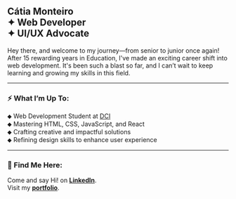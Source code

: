 ## Cátia Monteiro <br>✦  Web Developer <br>✦ UI/UX Advocate  <br>


Hey there, and welcome to my journey—from senior to junior once again! After 15 rewarding years in Education, I've made an exciting career shift into web development. It's been such a blast so far, and I can’t wait to keep learning and growing my skills in this field.
<br>

---

### ⚡ What I’m Up To:  
⬥ Web Development Student at [DCI](https://start.digitalcareerinstitute.org)   
⬥ Mastering HTML, CSS, JavaScript, and React   
⬥ Crafting creative and impactful solutions   
⬥ Refining design skills to enhance user experience

---

### 📍 Find Me Here:

Come and say Hi! on **[LinkedIn](https://www.linkedin.com/in/catiamonteirov/)**.   
Visit my **[portfolio](https://diecatiamonteiro.github.io/portfolio-website/)**.